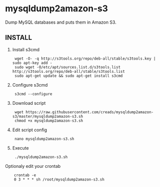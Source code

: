 # mysqldump2amazon-s3
Dump MySQL databases and puts them in Amazon S3.

## INSTALL

1. Install s3cmd

		wget -O- -q http://s3tools.org/repo/deb-all/stable/s3tools.key | sudo apt-key add -
		sudo wget -O/etc/apt/sources.list.d/s3tools.list http://s3tools.org/repo/deb-all/stable/s3tools.list
		sudo apt-get update && sudo apt-get install s3cmd
		
2. Configure s3cmd

		s3cmd --configure

3. Download script

		wget https://raw.githubusercontent.com/creads/mysqldump2amazon-s3/master/mysqldump2amazon-s3.sh
		chmod +x mysqldump2amazon-s3.sh

4. Edit script config

		nano mysqldump2amazon-s3.sh

5. Execute

		./mysqldump2amazon-s3.sh

Optionaly edit your crontab

		crontab -e
		0 3 * * * sh /root/mysqldump2amazon-s3.sh
